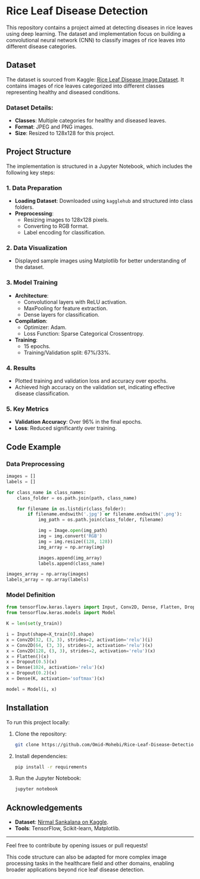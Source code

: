 # Rice Leaf Disease Detection

This repository contains a project aimed at detecting diseases in rice leaves using deep learning. The dataset and implementation focus on building a convolutional neural network (CNN) to classify images of rice leaves into different disease categories.

## Dataset

The dataset is sourced from Kaggle: [Rice Leaf Disease Image Dataset](https://www.kaggle.com/datasets/nirmalsankalana/rice-leaf-disease-image). It contains images of rice leaves categorized into different classes representing healthy and diseased conditions.

### Dataset Details:

- **Classes**: Multiple categories for healthy and diseased leaves.
- **Format**: JPEG and PNG images.
- **Size**: Resized to 128x128 for this project.

## Project Structure

The implementation is structured in a Jupyter Notebook, which includes the following key steps:

### 1. Data Preparation

- **Loading Dataset**: Downloaded using `kagglehub` and structured into class folders.
- **Preprocessing**:
  - Resizing images to 128x128 pixels.
  - Converting to RGB format.
  - Label encoding for classification.

### 2. Data Visualization

- Displayed sample images using Matplotlib for better understanding of the dataset.

### 3. Model Training

- **Architecture**:
  - Convolutional layers with ReLU activation.
  - MaxPooling for feature extraction.
  - Dense layers for classification.
- **Compilation**:
  - Optimizer: Adam.
  - Loss Function: Sparse Categorical Crossentropy.
- **Training**:
  - 15 epochs.
  - Training/Validation split: 67%/33%.

### 4. Results

- Plotted training and validation loss and accuracy over epochs.
- Achieved high accuracy on the validation set, indicating effective disease classification.

### 5. Key Metrics

- **Validation Accuracy**: Over 96% in the final epochs.
- **Loss**: Reduced significantly over training.

## Code Example

### Data Preprocessing

```python
images = []
labels = []

for class_name in class_names:
    class_folder = os.path.join(path, class_name)

    for filename in os.listdir(class_folder):
        if filename.endswith('.jpg') or filename.endswith('.png'):
            img_path = os.path.join(class_folder, filename)

            img = Image.open(img_path)
            img = img.convert('RGB')
            img = img.resize((128, 128))
            img_array = np.array(img)

            images.append(img_array)
            labels.append(class_name)

images_array = np.array(images)
labels_array = np.array(labels)
```

### Model Definition

```python
from tensorflow.keras.layers import Input, Conv2D, Dense, Flatten, Dropout, MaxPooling2D
from tensorflow.keras.models import Model

K = len(set(y_train))

i = Input(shape=X_train[0].shape)
x = Conv2D(32, (3, 3), strides=2, activation='relu')(i)
x = Conv2D(64, (3, 3), strides=2, activation='relu')(x)
x = Conv2D(128, (3, 3), strides=2, activation='relu')(x)
x = Flatten()(x)
x = Dropout(0.5)(x)
x = Dense(1024, activation='relu')(x)
x = Dropout(0.2)(x)
x = Dense(K, activation='softmax')(x)

model = Model(i, x)
```

## Installation

To run this project locally:

1. Clone the repository:
   ```bash
   git clone https://github.com/Omid-Mohebi/Rice-Leaf-Disease-Detection.git
   ```
2. Install dependencies:
   ```bash
   pip install -r requirements
   ```
3. Run the Jupyter Notebook:
   ```bash
   jupyter notebook
   ```

## Acknowledgements

- **Dataset**: [Nirmal Sankalana on Kaggle](https://www.kaggle.com/nirmalsankalana).
- **Tools**: TensorFlow, Scikit-learn, Matplotlib.

---

Feel free to contribute by opening issues or pull requests!

This code structure can also be adapted for more complex image processing tasks in the healthcare field and other domains, enabling broader applications beyond rice leaf disease detection.

